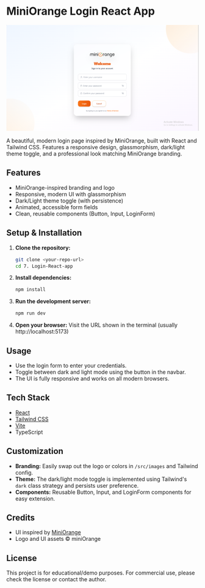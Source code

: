 # MiniOrange Login React App

![Project UI](./project-UI.png)

A beautiful, modern login page inspired by MiniOrange, built with React and Tailwind CSS. Features a responsive design, glassmorphism, dark/light theme toggle, and a professional look matching MiniOrange branding.

## Features
- MiniOrange-inspired branding and logo
- Responsive, modern UI with glassmorphism
- Dark/Light theme toggle (with persistence)
- Animated, accessible form fields
- Clean, reusable components (Button, Input, LoginForm)

## Setup & Installation

1. **Clone the repository:**
   ```bash
   git clone <your-repo-url>
   cd 7. Login-React-app
   ```
2. **Install dependencies:**
   ```bash
   npm install
   ```
3. **Run the development server:**
   ```bash
   npm run dev
   ```
4. **Open your browser:**
   Visit the URL shown in the terminal (usually http://localhost:5173)

## Usage
- Use the login form to enter your credentials.
- Toggle between dark and light mode using the button in the navbar.
- The UI is fully responsive and works on all modern browsers.

## Tech Stack
- [React](https://reactjs.org/)
- [Tailwind CSS](https://tailwindcss.com/)
- [Vite](https://vitejs.dev/)
- TypeScript

## Customization
- **Branding:** Easily swap out the logo or colors in `/src/images` and Tailwind config.
- **Theme:** The dark/light mode toggle is implemented using Tailwind's `dark` class strategy and persists user preference.
- **Components:** Reusable Button, Input, and LoginForm components for easy extension.

## Credits
- UI inspired by [MiniOrange](https://www.miniorange.com/)
- Logo and UI assets © miniOrange

## License
This project is for educational/demo purposes. For commercial use, please check the license or contact the author.
